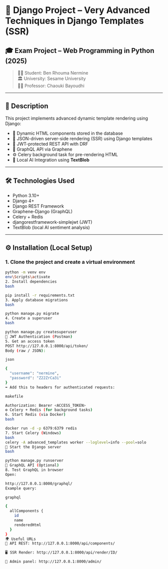 # 🧠 Django Project – Very Advanced Techniques in Django Templates (SSR)

## 🎓 Exam Project – Web Programming in Python (2025)
> 👩‍🎓 Student: Ben Rhouma Nermine  
> 🏛️ University: Sesame University  
> 👨‍🏫 Professor: Chaouki Bayoudhi

---

## 📌 Description

This project implements advanced dynamic template rendering using Django:

- 🧱 Dynamic HTML components stored in the database
- 🔄 JSON-driven server-side rendering (SSR) using Django templates
- 🔐 JWT-protected REST API with DRF
- 🧪 GraphQL API via Graphene
- ⚙️ Celery background task for pre-rendering HTML
- 🤖 Local AI Integration using **TextBlob**

---

## 🛠️ Technologies Used

- Python 3.10+
- Django 4+
- Django REST Framework
- Graphene-Django (GraphQL)
- Celery + Redis
- djangorestframework-simplejwt (JWT)
- TextBlob (local AI sentiment analysis)

---

## ⚙️ Installation (Local Setup)

### 1. Clone the project and create a virtual environment

```bash
python -m venv env
env\Scripts\activate
2. Install dependencies
bash

pip install -r requirements.txt
3. Apply database migrations
bash

python manage.py migrate
4. Create a superuser
bash

python manage.py createsuperuser
🔐 JWT Authentication (Postman)
5. Get an access token
POST http://127.0.0.1:8000/api/token/
Body (raw / JSON):

json

{
  "username": "nermine",
  "password": "Z22ZrCa3i"
}
➡️ Add this to headers for authenticated requests:

makefile

Authorization: Bearer <ACCESS_TOKEN>
⚙️ Celery + Redis (for background tasks)
6. Start Redis (via Docker)
bash

docker run -d -p 6379:6379 redis
7. Start Celery (Windows)
bash
celery -A advanced_templates worker --loglevel=info --pool=solo
🚀 Start the Django server
bash

python manage.py runserver
🔎 GraphQL API (Optional)
8. Test GraphQL in browser
Open:

http://127.0.0.1:8000/graphql/
Example query:

graphql

{
  allComponents {
    id
    name
    renderedHtml
  }
}
🌍 Useful URLs
🔗 API REST: http://127.0.0.1:8000/api/components/

🖥️ SSR Render: http://127.0.0.1:8000/api/render/ID/

🔐 Admin panel: http://127.0.0.1:8000/admin/

